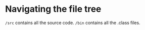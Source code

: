 # Navigating the file tree

`/src` contains all the source code.
`/bin` contains all the .class files.
